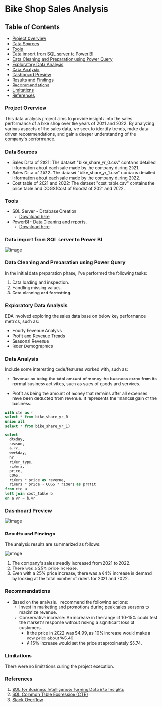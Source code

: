 # Bike Shop Sales Analysis

## Table of Contents

- [Project Overview](#project-overview)
- [Data Sources](#data-sources)
- [Tools](#tools)
- [Data import from SQL server to Power BI](#data-import-from-sql-server-to-power-bi)
- [Data Cleaning and Preparation using Power Query](#data-cleaning-and-preparation-using-power-query)
- [Exploratory Data Analysis](#exploratory-data-analysis)
- [Data Analysis](#data-analysis)
- [Dashboard Preview](#dashboard-preview)
- [Results and Findings](#results-and-findings)
- [Recommendations](#recommendations)
- [Limitations](#limitations)
- [References](#references)

### Project Overview

This data analysis project aims to provide insights into the sales performance of a bike shop over the years of 2021 and 2022. By analyzing various aspects of the sales data, we seek to identify trends, make data-driven recommendations, and gain a deeper understanding of the company's performance.

### Data Sources

- Sales Data of 2021: The dataset "bike_share_yr_0.csv" contains detailed information about each sale made by the company during 2021.
- Sales Data of 2022: The dataset "bike_share_yr_1.csv" contains detailed information about each sale made by the company during 2022.
- Cost table of 2021 and 2022: The dataset "cost_table.csv" contains the price table and COGS(Cost of Goods) of 2021 and 2022.

### Tools

- SQL Server - Database Creation
  - [Download here](https://www.microsoft.com/pt-br/sql-server/sql-server-downloads)
- PowerBI - Data Cleaning and reports.
  - [Download here](https://www.microsoft.com/pt-br/download/details.aspx?id=58494)

### Data import from SQL server to Power BI

![image](https://github.com/user-attachments/assets/e00106a1-994b-4faf-b574-ce6b95b6186e)


### Data Cleaning and Preparation using Power Query

In the initial data preparation phase, I've performed the following tasks:
1. Data loading and inspection.
2. Handling missing values.
3. Data cleaning and formatting.

### Exploratory Data Analysis

EDA involved exploring the sales data base on below key performance metrics, such as:

- Hourly Revenue Analysis
- Profit and Revenue Trends
- Seasonal Revenue
- Rider Demographics

### Data Analysis

Include some interesting code/features worked with, such as:

- Revenue as being the total amount of money the business earns from its normal business activities, such as sales of goods and services.

- Profit as being the amount of money that remains after all expenses have been deducted from revenue. It represents the financial gain of the business.

```sql
with cte as (
select * from bike_share_yr_0
union all
select * from bike_share_yr_1)

select 
  dteday,
  season,
  a.yr,
  weekday,
  hr,
  rider_type,
  riders,
  price,
  COGS,
  riders * price as revenue,
  riders * price - COGS * riders as profit
from cte a
left join cost_table b
on a.yr = b.yr
```


### Dashboard Preview

![image](https://github.com/user-attachments/assets/d75e1999-17b0-4fc3-95f1-2805ec39af24)


### Results and Findings

The analysis results are summarized as follows:

![image](https://github.com/user-attachments/assets/077265bd-eda2-4aab-8ce3-21f3f0499a0a)

   
1. The company's sales steadly increased from 2021 to 2022.
2. There was a 25% price increase.
3. Even with a 25% price increase, there was a 64% increase in demand by looking at the total number of riders for 2021 and 2022.


### Recommendations

- Based on the analysis, I recommend the following actions:
  - Invest in marketing and promotions during peak sales seasons to maximize revenue.
  - Conservative increase: An increase in the range of 10-15% could test the market's response without risking a significant loss of customers.
    - If the price in 2022 was $4.99, as 10% increase would make a new price about %5.49.
    - A 15% increase would set the price at aproximately $5.74.

### Limitations

There were no limitations during the project execution.

### References

1. [SQL for Business Intelligence: Turning Data into Insights](https://medium.com/@sqlfundamentals/sql-for-business-intelligence-turning-data-into-insights-c4d7a73d5af7)
2. [SQL Common Table Expression (CTE)](https://hightouch.com/sql-dictionary/sql-common-table-expression-cte)
3. [Stack Overflow](https://stack.com)
